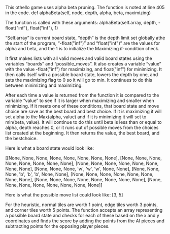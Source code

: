 This othello game uses alpha beta pruning. The function is noted at line 405 in the code.
def alphaBeta(self, node, depth, alpha, beta, maximizing)

The function is called with these arguments:
alphaBeta(self.array, depth, -float("inf"), float("inf"), 1)

“Self.array” is current board state, “depth” is the depth limit set globally athe the start of the program, “-float("inf")” and “float("inf")” are the values for alpha and beta, and the 1 is to initialize the Maximizing if-condition check.

It first makes lists with all valid moves and valid board states using the variables “boards” and “possible_moves”. It also creates a variable “value” with the value -float("inf") for maximizing, and float("inf") for minimizing. It then calls itself with a possible board state, lowers the depth by one, and sets the maximizing flag to 0 so it will go to min. It continues to do this between minimizing and maximizing.

After each time a value is returned from the function it is compared to the variable “value” to see if it is larger when maximizing and smaller when minimizing. If it meets one of these conditions, that board state and move choice are save as the best board and best choice. If it is maximizing it will set alpha to the Max(alpha, value) and if it is minimizing it will set to min(beta, value). It will continue to do this until beta is less than or equal to alpha, depth reaches 0, or it runs out of possible moves from the choices list created at the beginning. It then returns the value, the best board, and the bestchoice.

Here is what a  board state would look like:

[[None, None, None, None, None, None, None, None],
 [None, None, None, None, None, None, None, None],
 [None, None, None, None, None, None, None, None],
 [None, None, None, 'w', 'w', 'w', None, None],
 [None, None, None, 'b', 'b', 'b', None, None],
 [None, None, None, None, None, None, None, None],
 [None, None, None, None, None, None, None, None],
 [None, None, None, None, None, None, None, None]]

Here is what the possible move list could look like:
[3, 5]


For the heuristic, normal tiles are worth 1 point, edge tiles worth 3 points, and corner tiles worth 5 points. The function accepts an array representing a possible board state and checks for each of these based on the x and y coordinates and finds the score by adding the points from the AI pieces and subtracting points for the opposing player pieces.
